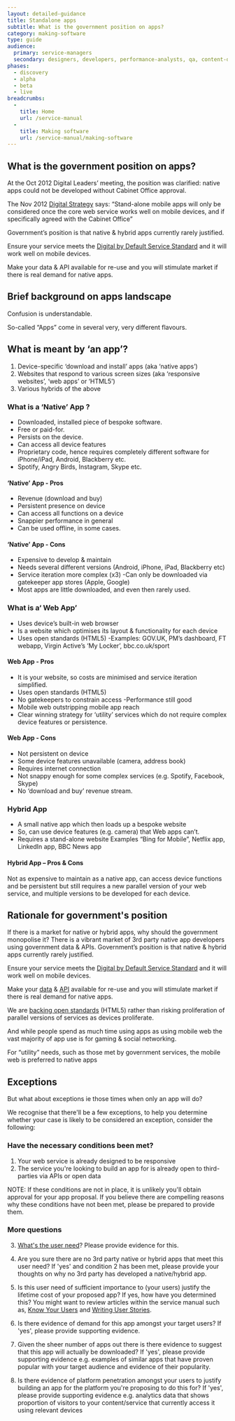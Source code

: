 ```yaml
---
layout: detailed-guidance
title: Standalone apps
subtitle: What is the government position on apps?
category: making-software
type: guide
audience: 
  primary: service-managers
  secondary: designers, developers, performance-analysts, qa, content-designers
phases:
  - discovery
  - alpha
  - beta
  - live
breadcrumbs:
  -
    title: Home
    url: /service-manual
  -
    title: Making software
    url: /service-manual/making-software
---
```


## What is the government position on apps?

At the Oct 2012 Digital Leaders’ meeting, the position was clarified: native apps could not be developed without Cabinet Office approval.

The Nov 2012 [Digital Strategy](http://www.publications.cabinetoffice.gov.uk/digital/strategy/) says:
“Stand-alone mobile apps will only be considered once the core web service works well on mobile devices, and if specifically agreed with the Cabinet Office”

Government’s position is that native & hybrid apps currently rarely justified.

Ensure your service meets the [Digital by Default Service Standard](/service-manual/digital-by-default) and it will work well on mobile devices.

Make your data & API available for re-use and you will stimulate market if there is real demand for native apps.

## Brief background on apps landscape

Confusion is understandable.

So-called “Apps” come in several very, very different flavours.

## What is meant by ‘an app’?

  1. Device-specific ‘download and install’ apps (aka ‘native apps’)
  2. Websites that respond to various screen sizes (aka ‘responsive websites’, ‘web apps’ or ‘HTML5’)
  3. Various hybrids of the above

### What is a ‘Native’ App ?
  - Downloaded, installed piece of bespoke software.
  - Free or paid-for.
  - Persists on the device.
  - Can access all device features
  - Proprietary code, hence requires completely different software for iPhone/iPad, Android, Blackberry etc.
  - Spotify, Angry Birds, Instagram, Skype etc.

#### ‘Native’ App - Pros
  - Revenue (download and buy)
  - Persistent presence on device
  - Can access all functions on a device
  - Snappier performance in general
  - Can be used offline, in some cases.

#### ‘Native’ App - Cons
  - Expensive to develop & maintain
  - Needs several different versions (Android, iPhone, iPad, Blackberry etc)
  - Service iteration more complex (x3) -Can only be downloaded via gatekeeper app stores (Apple, Google)
  - Most apps are little downloaded, and even then rarely used.

### What is a‘ Web App’
  - Uses device’s built-in web browser
  - Is a website which optimises its layout & functionality for each device
  - Uses open standards (HTML5) -Examples: GOV.UK, PM’s dashboard, FT webapp, Virgin Active’s ‘My Locker’, bbc.co.uk/sport

#### Web App - Pros
  - It is your website, so costs are minimised and service iteration simplified.
  - Uses open standards (HTML5)
  - No gatekeepers to constrain access -Performance still good
  - Mobile web outstripping mobile app reach
  - Clear winning strategy for ‘utility’ services which do not require complex device features or persistence.

#### Web App - Cons
  - Not persistent on device
  - Some device features unavailable (camera, address book)
  - Requires internet connection
  - Not snappy enough for some complex services (e.g. Spotify, Facebook, Skype)
  - No ‘download and buy’ revenue stream.

### Hybrid App
  - A small native app which then loads up a bespoke website
  - So, can use device features (e.g. camera) that Web apps can’t.
  - Requires a stand-alone website Examples “Bing for Mobile”, Netflix app, LinkedIn app, BBC News app

#### Hybrid App – Pros & Cons
Not as expensive to maintain as a native app, can access device functions and be persistent but still requires a new parallel version of your web service, and multiple versions to be developed for each device.

## Rationale for government's position

If there is a market for native or hybrid apps, why should the government monopolise it? There is a vibrant market of 3rd party native app developers using government data & APIs. Government’s position is that native & hybrid apps currently rarely justified.

Ensure your service meets the [Digital by Default Service Standard](/service-manual/digital-by-default) and it will work well on mobile devices.

Make your [data](/service-manual/making-software/open-source.html) & [API](/service-manual/making-software/apis.html) available for re-use and you will stimulate market if there is real demand for native apps.

We are [backing open standards](/service-manual/making-software/open-standards-and-licencing.html) (HTML5) rather than risking proliferation of parallel versions of services as devices proliferate.

And while people spend as much time using apps as using mobile web the vast majority of app use is for gaming & social networking.

For “utility” needs, such as those met by government services, the mobile web is preferred to native apps

## Exceptions

But what about exceptions ie those times when only an app will do? 

We recognise that there'll be a few exceptions, to help you determine whether your case is likely to be considered an exception, consider the following: 

### Have the necessary conditions been met? 

  1. Your web service is already designed to be responsive 
  2. The service you're looking to build an app for is already open to third-parties via APIs or open data

NOTE: If these conditions are not in place, it is unlikely you'll obtain approval for your app proposal. If you believe there are compelling reasons why these conditions have not been met, please be prepared to provide them. 
 
### More questions

  3. [What's the user need](/service-manual/users/user-needs.html)? Please provide evidence for this.

  4. Are you sure there are no 3rd party native or hybrid apps that meet this user need? If 'yes' and condition 2 has been met, please provide your thoughts on why no 3rd party has developed a native/hybrid app.
   
  5. Is this user need of sufficient importance to (your users) justify the lifetime cost of your proposed app? If yes, how have you determined this? You might want to review articles within the service manual such as, [Know Your Users](/service-manual/users) and [Writing User Stories](/service-manual/agile/writing-user-stories.html). 

  6. Is there evidence of demand for this app amongst your target users?  If 'yes', please provide supporting  evidence. 

  7. Given the sheer number of apps out there is there evidence to suggest that this app will actually be downloaded? If 'yes', please provide supporting evidence e.g. examples of similar apps that have proven popular with your target audience and evidence of their popularity.

  8. Is there evidence of platform penetration amongst your users to justify building an app for the platform you're proposing to do this for? If 'yes', please provide supporting evidence e.g. analytics data that shows proportion of visitors to your content/service that currently access it using relevant devices
